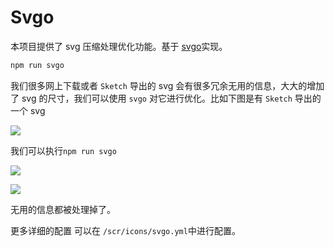 # Svgo <Badge text="v3.9.0+"/>

本项目提供了 svg 压缩处理优化功能。基于 [svgo](https://github.com/svg/svgo)实现。

```bash
npm run svgo
```

我们很多网上下载或者 `Sketch` 导出的 svg 会有很多冗余无用的信息，大大的增加了 svg 的尺寸，我们可以使用 `svgo` 对它进行优化。比如下图是有 `Sketch` 导出的一个 svg

![](https://panjiachen.gitee.io/gitee-cdn/doc-site/333edb6b-4b95-42f8-aa60-b8f42e516b52.jpg)

我们可以执行`npm run svgo`

![](https://panjiachen.gitee.io/gitee-cdn/doc-site/e7b1324e-cd67-4306-aebf-f659bcc433cf.jpg)

![](https://panjiachen.gitee.io/gitee-cdn/doc-site/006c4bb5-b2d1-447d-a1c9-a912cf5dee47.jpg)

无用的信息都被处理掉了。

更多详细的配置 可以在 `/scr/icons/svgo.yml`中进行配置。
